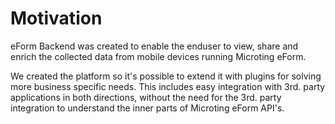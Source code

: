 # Motivation

eForm Backend was created to enable the enduser to view, share and enrich the collected data from mobile devices running Microting eForm.

We created the platform so it's possible to extend it with plugins for solving more business specific needs. This includes easy integration with 3rd. party applications in both directions, without the need for the 3rd. party integration to understand the inner parts of Microting eForm API's.

